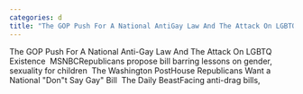 ```yaml
---
categories: d
title: "The GOP Push For A National AntiGay Law And The Attack On LGBTQ Existence  MSNBC"
---
```

The GOP Push For A National Anti-Gay Law And The Attack On LGBTQ Existence&nbsp;&nbsp;MSNBCRepublicans propose bill barring lessons on gender, sexuality for children&nbsp;&nbsp;The Washington PostHouse Republicans Want a National "Don"t Say Gay" Bill&nbsp;&nbsp;The Daily BeastFacing anti-drag bills,